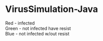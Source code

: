 # VirusSimulation-Java
Red - infected  
Green - not infected have resist  
Blue - not infected w/out resist  
